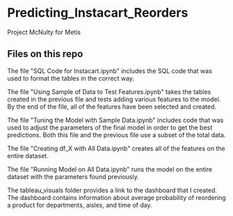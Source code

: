 # Predicting_Instacart_Reorders
Project McNulty for Metis

## Files on this repo
The file "SQL Code for Instacart.ipynb" includes the SQL code that was used to format the tables in the correct way.

The file "Using Sample of Data to Test Features.ipynb" takes the tables created in the previous file and tests adding various features to the model. By the end of the file, all of the features have been selected and created.

The file "Tuning the Model with Sample Data.ipynb" includes code that was used to adjust the parameters of the final model in order to get the best predictions. Both this file and the previous file use a subset of the total data.

The file "Creating df_X with All Data.ipynb" creates all of the features on the entire dataset.

The file "Running Model on All Data.ipynb" runs the model on the entire dataset with the parameters found previously.

The tableau_visuals folder provides a link to the dashboard that I created. The dashboard contains information about average probability of reordering a product for departments, aisles, and time of day.
